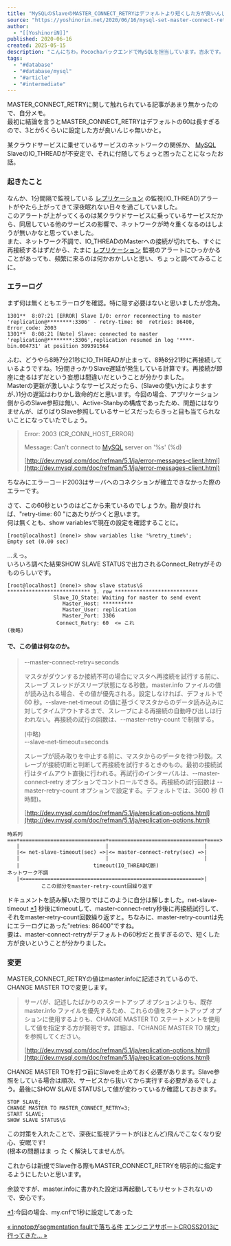 ```yaml
---
title: "MySQLのSlaveのMASTER_CONNECT_RETRYはデフォルトより短くした方が良いんじゃなイカ"
source: "https://yoshinorin.net/2020/06/16/mysql-set-master-connect-retry/"
author:
  - "[[YoshinoriN]]"
published: 2020-06-16
created: 2025-05-15
description: "こんにちわ。PocochaバックエンドでMySQLを担当しています。吉永です。"
tags:
  - "#database"
  - "#database/mysql"
  - "#article" 
  - "#intermediate"
---
```

MASTER\_CONNECT\_RETRYに関して触れられている記事があまり無かったので、自分メモ。  
最初に結論を言うとMASTER\_CONNECT\_RETRYはデフォルトの60は長すぎるので、3とか5くらいに設定した方が良いんじゃ無いかと。

某クラウドサービスに乗せているサービスのネットワークの関係か、 [MySQL](http://d.hatena.ne.jp/keyword/MySQL) SlaveのIO\_THREADが不安定で、それに付随してちょっと困ったことになったお話。

### 起きたこと

なんか、1分間隔で監視している [レプリケーション](http://d.hatena.ne.jp/keyword/%A5%EC%A5%D7%A5%EA%A5%B1%A1%BC%A5%B7%A5%E7%A5%F3) の監視(IO\_THREAD)アラートがやたら上がってきて深夜眠れない日々を過ごしていました。  
このアラートが上がってくるのは某クラウドサービスに乗っているサービスだから、同居している他のサービスの影響で、ネットワークが時々重くなるのはしようが無いかなと思っていました。  
また、ネットワーク不調で、IO\_THREADのMasterへの接続が切れても、すぐに再接続するはずだから、たまに [レプリケーション](http://d.hatena.ne.jp/keyword/%A5%EC%A5%D7%A5%EA%A5%B1%A1%BC%A5%B7%A5%E7%A5%F3) 監視のアラートにひっかかることがあっても、頻繁に来るのは何かおかしいと思い、ちょっと調べてみることに。

### エラーログ

まず何は無くともエラーログを確認。特に隠す必要はないと思いましたが念為。

```
1301**  8:07:21 [ERROR] Slave I/O: error reconnecting to master 'replication@********:3306' - retry-time: 60  retries: 86400, Error_code: 2003
1301**  8:08:21 [Note] Slave: connected to master 'replication@********:3306',replication resumed in log '****-bin.004731' at position 309391564
```

ふむ、どうやら8時7分21秒にIO\_THREADが止まって、8時8分21秒に再接続しているようですね。1分間きっかりSlave遅延が発生している計算です。再接続が即座に走るはずだという妄想は間違いだということが分かりました。  
Masterの更新が激しいようなサービスだったら、(Slaveの使い方によりますが、)1分の遅延はわりかし致命的だと思います。今回の場合、アプリケーション側からのSlave参照は無い、Active-Stanbyの構成であったため、問題にはなりませんが、ばりばりSlave参照しているサービスだったらきっと目も当てられないことになっていたでしょう。

> Error: 2003 (CR\_CONN\_HOST\_ERROR)
> 
> Message: Can't connect to [MySQL](http://d.hatena.ne.jp/keyword/MySQL) server on '%s' (%d)
> 
> [http://dev.mysql.com/doc/refman/5.1/ja/error-messages-client.html](http://dev.mysql.com/doc/refman/5.1/ja/error-messages-client.html)

ちなみにエラーコード2003はサーバへのコネクションが確立できなかった際のエラーです。

さて、この60秒というのはどこから来ているのでしょうか。勘が良ければ、"retry-time: 60 "にあたりがつくと思います。  
何は無くとも、show variablesで現在の設定を確認することに。

```
[root@localhost] (none)> show variables like '%retry_time%';
Empty set (0.00 sec)
```

…えっ。  
いろいろ調べた結果SHOW SLAVE STATUSで出力されるConnect\_Retryがそのものらしいです。

```
[root@localhost] (none)> show slave status\G
*************************** 1. row ***************************
               Slave_IO_State: Waiting for master to send event
                  Master_Host: **********
                  Master_User: replication
                  Master_Port: 3306
                Connect_Retry: 60  <= これ
(後略)
```

#### で、この値は何なのか。

> \--master-connect-retry=seconds
> 
> マスタがダウンするか接続不可の場合にマスタへ再接続を試行する前に、スレーブ スレッドがスリープ状態になる秒数。master.info ファイルの値が読み込れる場合、その値が優先される。設定しなければ、デフォルトで 60 秒。--slave-net-timeout の値に基づくマスタからのデータ読み込みに対してタイムアウトするまで、スレーブによる再接続の自動呼び出しは行われない。再接続の試行の回数は、--master-retry-count で制限する。
> 
> (中略)  
> \--slave-net-timeout=seconds
> 
> スレーブが読み取りを中止する前に、マスタからのデータを待つ秒数。スレーブが接続切断と判断して再接続を試行するときのもの。最初の接続試行はタイムアウト直後に行われる。再試行のインターバルは、--master-connect-retry オプションでコントロールできる。再接続の試行回数は --master-retry-count オプションで設定する。デフォルトでは、3600 秒 (1時間)。
> 
> [http://dev.mysql.com/doc/refman/5.1/ja/replication-options.html](http://dev.mysql.com/doc/refman/5.1/ja/replication-options.html)

```
時系列
===+============================+===============================+====>
   |                            |                               |
   |<= net-slave-timeout(sec) =>|<= master-connect-retry(sec) =>|
   |                            |                               |
   |                        timeout(IO_THREAD切断)
ネットワーク不調
   |<==========================================================>|
           ここの部分をmaster-retry-count回繰り返す
```

ドキュメントを読み解いた限りではこのように自分は解しました。net-slave-timeout [\*1](https://blog.masasuzu.net/entry/2013/01/18/#f1 "今回の場合、my.cnfで1秒に設定してあった") 秒後にtimeoutして、master-connect-retry秒後に再接続試行して、それをmaster-retry-count回数繰り返すと。ちなみに、master-retry-countは先にエラーログにあった"retries: 86400"ですね。  
要は、master-connect-retryがデフォルトの60秒だと長すぎるので、短くした方が良いということが分かりました。

### 変更

MASTER\_CONNECT\_RETRYの値はmaster.infoに記述されているので、CHANGE MASTER TOで変更します。

> サーバが、記述したばかりのスタートアップ オプションよりも、既存 master.info ファイルを優先するため、これらの値をスタートアップ オプションに使用するよりも、CHANGE MASTER TO ステートメントを使用して値を指定する方が賢明です。詳細は、「CHANGE MASTER TO 構文」 を参照してください。
> 
> [http://dev.mysql.com/doc/refman/5.1/ja/replication-options.html](http://dev.mysql.com/doc/refman/5.1/ja/replication-options.html)

CHANGE MASTER TOを打つ前にSlaveを止めておく必要があります。Slave参照をしている場合は順次、サービスから抜いてから実行する必要があるでしょう。最後にSHOW SLAVE STATUSして値が変わっているか確認しておきます。

```
STOP SLAVE;
CHANGE MASTER TO MASTER_CONNECT_RETRY=3;
START SLAVE;
SHOW SLAVE STATUS\G
```

この対策を入れたことで、深夜に監視アラートが(ほとんど)飛んでこなくなり安心、安眠です!  
(根本の問題はま っ た く解決してませんが。

これからは新規でSlave作る際もMASTER\_CONNECT\_RETRYを明示的に指定するようにしたいと思います。

余談ですが、master.infoに書かれた設定は再起動してもリセットされないので、安心です。

[\*1](https://blog.masasuzu.net/entry/2013/01/18/#fn1):今回の場合、my.cnfで1秒に設定してあった

[« innotopがsegmentation faultで落ちる件](https://blog.masasuzu.net/entry//2013/02/05/innotop_segmentation_fault) [エンジニアサポートCROSS2013に行ってきた… »](https://blog.masasuzu.net/entry/2013/01/18/cross2013)